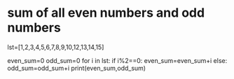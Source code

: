 # sum of all even numbers and odd numbers

lst=[1,2,3,4,5,6,7,8,9,10,12,13,14,15]

even_sum=0
odd_sum=0
for i in lst:
    if i%2==0:
        even_sum=even_sum+i
    else:
        odd_sum=odd_sum+i
print(even_sum,odd_sum)
        
